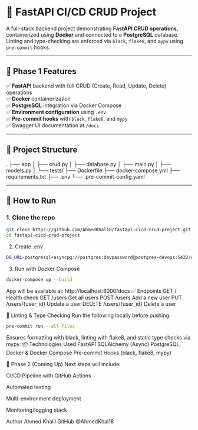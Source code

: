 # 🚀 FastAPI CI/CD CRUD Project

A full-stack backend project demonstrating **FastAPI CRUD operations**, containerized using **Docker** and connected to a **PostgreSQL** database. Linting and type-checking are enforced via `black`, `flake8`, and `mypy` using `pre-commit` hooks.

---

## 📌 Phase 1 Features

✅ **FastAPI** backend with full CRUD (Create, Read, Update, Delete) operations  
✅ **Docker** containerization  
✅ **PostgreSQL** integration via Docker Compose  
✅ **Environment configuration** using `.env`  
✅ **Pre-commit hooks** with `black`, `flake8`, and `mypy`  
✅ Swagger UI documentation at `/docs`

---

## 📁 Project Structure
. ├── app │ ├── crud.py │ ├── database.py │ ├── main.py │ ├── models.py │ └── tests/ ├── Dockerfile ├── docker-compose.yml ├── requirements.txt ├── .env └── .pre-commit-config.yaml

---

## 🐳 How to Run

### 1. Clone the repo
```bash
git clone https://github.com/AhmedKhal18/fastapi-cicd-crud-project.git
cd fastapi-cicd-crud-project
```
2. Create .env
```bash
DB_URL=postgresql+asyncpg://postgres:devpassword@postgres-devops:5432/devops_db
```
3. Run with Docker Compose
```bash
docker-compose up --build
```
App will be available at: http://localhost:8000/docs
✅ Endpoints
GET	/	Health check
GET	/users	Get all users
POST	/users	Add a new user
PUT	/users/{user_id}	Update a user
DELETE	/users/{user_id}	Delete a user

🧹 Linting & Type Checking
Run the following locally before pushing:
```bash
pre-commit run --all-files
```
Ensures formatting with black, linting with flake8, and static type checks via mypy.
📦 Technologies Used
FastAPI
SQLAlchemy (Async)
PostgreSQL
Docker & Docker Compose
Pre-commit Hooks (black, flake8, mypy)

📌 Phase 2 (Coming Up)
Next steps will include:

CI/CD Pipeline with GitHub Actions

Automated testing

Multi-environment deployment

Monitoring/logging stack

Author
Ahmed Khalil
GitHub @AhmedKhal18





